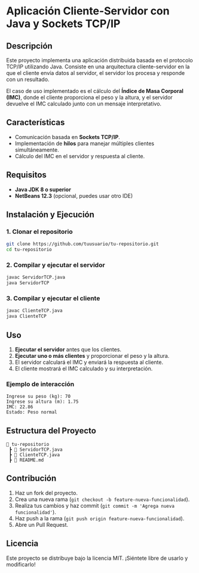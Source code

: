 # Aplicación Cliente-Servidor con Java y Sockets TCP/IP

## Descripción
Este proyecto implementa una aplicación distribuida basada en el protocolo TCP/IP utilizando Java. Consiste en una arquitectura cliente-servidor en la que el cliente envía datos al servidor, el servidor los procesa y responde con un resultado.

El caso de uso implementado es el cálculo del **Índice de Masa Corporal (IMC)**, donde el cliente proporciona el peso y la altura, y el servidor devuelve el IMC calculado junto con un mensaje interpretativo.

## Características
- Comunicación basada en **Sockets TCP/IP**.
- Implementación de **hilos** para manejar múltiples clientes simultáneamente.
- Cálculo del IMC en el servidor y respuesta al cliente.

## Requisitos
- **Java JDK 8 o superior**
- **NetBeans 12.3** (opcional, puedes usar otro IDE)

## Instalación y Ejecución
### 1. Clonar el repositorio
```sh
git clone https://github.com/tuusuario/tu-repositorio.git
cd tu-repositorio
```

### 2. Compilar y ejecutar el servidor
```sh
javac ServidorTCP.java
java ServidorTCP
```

### 3. Compilar y ejecutar el cliente
```sh
javac ClienteTCP.java
java ClienteTCP
```

## Uso
1. **Ejecutar el servidor** antes que los clientes.
2. **Ejecutar uno o más clientes** y proporcionar el peso y la altura.
3. El servidor calculará el IMC y enviará la respuesta al cliente.
4. El cliente mostrará el IMC calculado y su interpretación.

### Ejemplo de interacción
```
Ingrese su peso (kg): 70
Ingrese su altura (m): 1.75
IMC: 22.86
Estado: Peso normal
```

## Estructura del Proyecto
```
📂 tu-repositorio
 ┣ 📜 ServidorTCP.java
 ┣ 📜 ClienteTCP.java
 ┣ 📜 README.md
```

## Contribución
1. Haz un fork del proyecto.
2. Crea una nueva rama (`git checkout -b feature-nueva-funcionalidad`).
3. Realiza tus cambios y haz commit (`git commit -m 'Agrega nueva funcionalidad'`).
4. Haz push a la rama (`git push origin feature-nueva-funcionalidad`).
5. Abre un Pull Request.

## Licencia
Este proyecto se distribuye bajo la licencia MIT. ¡Siéntete libre de usarlo y modificarlo!
